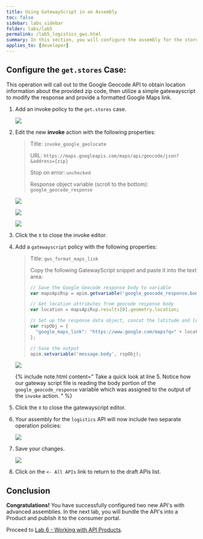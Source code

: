 ```yaml
---
title: Using GatewayScript in an Assembly
toc: false
sidebar: labs_sidebar
folder: labs/lab5
permalink: /lab5_logistics_gws.html
summary: In this section, you will configure the assembly for the store locator resource. You will use GatewayScript to modify the response to your consumers, providing them a maps link to the nearest store location.
applies_to: [developer]
---
```

 
## Configure the `get.stores` Case:

This operation will call out to the Google Geocode API to obtain location information about the provided zip code, then utilize a simple gatewayscript to modify the response and provide a formatted Google Maps link.

1.  Add an invoke policy to the `get.stores` case.

    ![](./images/labs/lab5/add-invoke-action-2.gif)

1.  Edit the new **invoke** action with the following properties:

    > Title: `invoke_google_geolocate`
    >
    > URL: `https://maps.googleapis.com/maps/api/geocode/json?&address={zip}`
    >
    > Stop on error: `unchecked`
    >
    > Response object variable (scroll to the bottom): `google_geocode_response`  
	
    ![](./images/labs/lab5/log-invoke-geolocate-1.png)
	
	![](./images/labs/lab5/log-uncheck-stop-on-error.png)
	
    ![](./images/labs/lab5/log-invoke-geolocate-2.png)
    
1.  Click the `X` to close the invoke editor.

1.  Add a `gatewayscript` policy with the following properties:  
  
    > Title: `gws_format_maps_link`
    >
    > Copy the following GatewayScript snippet and paste it into the text area:
    > 
    > ```javascript
    > // Save the Google Geocode response body to variable
    > var mapsApiRsp = apim.getvariable('google_geocode_response.body');
    > 
    > // Get location attributes from geocode response body 
    > var location = mapsApiRsp.results[0].geometry.location;
    >
    > // Set up the response data object, concat the latitude and longitude  
    > var rspObj = {
    >   "google_maps_link": "https://www.google.com/maps?q=" + location.lat + "," + location.lng  
    > };
    > 
    > // Save the output  	
    > apim.setvariable('message.body', rspObj);
    > ```
	
    ![](./images/labs/lab5/log-gws.png)
	
	{% include note.html content="
	    Take a quick look at line 5. Notice how our gateway script file is reading the body portion of the `google_geocode_response` variable which was assigned to the output of the `invoke` action.
    " %}

1.  Click the `X` to close the gatewayscript editor.

1.  Your assembly for the `logistics` API will now include two separate operation policies:

    ![](./images/labs/lab5/log-assembly-complete.png)

1.  Save your changes.

    ![](./images/common/save.png)

1.  Click on the `<- All APIs` link to return to the draft APIs list.

## Conclusion

**Congratulations!** You have successfully configured two new API's with advanced assemblies. In the next lab, you will bundle the API's into a Product and publish it to the consumer portal.

Proceed to [Lab 6 - Working with API Products](lab6_overview.html).
